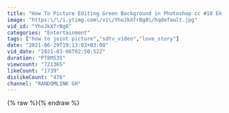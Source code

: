 ```yaml
---
title: "How To Picture Editing Green Background in Photoshop cc #18 Ek Pardesi Mera Dil Le Gaya"
image: "https:\/\/i.ytimg.com\/vi\/YhoJkXfrBg8\/hqdefault.jpg"
vid_id: "YhoJkXfrBg8"
categories: "Entertainment"
tags: ["how to joint picture","sdtv_video​","love_story"]
date: "2021-06-29T19:13:03+03:00"
vid_date: "2021-03-06T02:50:52Z"
duration: "PT8M53S"
viewcount: "721365"
likeCount: "1739"
dislikeCount: "476"
channel: "RANDOMLINK GH"
---
```

{% raw %}{% endraw %}
